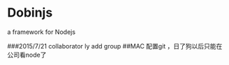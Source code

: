 # Dobinjs
a framework for Nodejs

###2015/7/21 collaborator ly add group
##MAC 配置git ，日了狗以后只能在公司看node了
